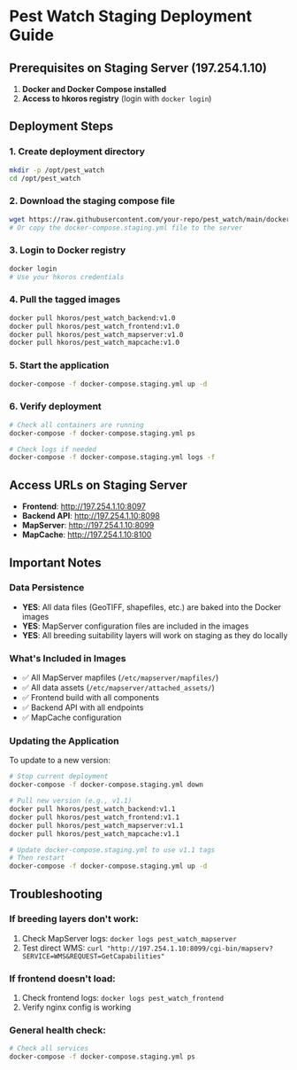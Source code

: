 # Pest Watch Staging Deployment Guide

## Prerequisites on Staging Server (197.254.1.10)

1. **Docker and Docker Compose installed**
2. **Access to hkoros registry** (login with `docker login`)

## Deployment Steps

### 1. Create deployment directory
```bash
mkdir -p /opt/pest_watch
cd /opt/pest_watch
```

### 2. Download the staging compose file
```bash
wget https://raw.githubusercontent.com/your-repo/pest_watch/main/docker-compose.staging.yml
# Or copy the docker-compose.staging.yml file to the server
```

### 3. Login to Docker registry
```bash
docker login
# Use your hkoros credentials
```

### 4. Pull the tagged images
```bash
docker pull hkoros/pest_watch_backend:v1.0
docker pull hkoros/pest_watch_frontend:v1.0
docker pull hkoros/pest_watch_mapserver:v1.0
docker pull hkoros/pest_watch_mapcache:v1.0
```

### 5. Start the application
```bash
docker-compose -f docker-compose.staging.yml up -d
```

### 6. Verify deployment
```bash
# Check all containers are running
docker-compose -f docker-compose.staging.yml ps

# Check logs if needed
docker-compose -f docker-compose.staging.yml logs -f
```

## Access URLs on Staging Server

- **Frontend**: http://197.254.1.10:8097
- **Backend API**: http://197.254.1.10:8098
- **MapServer**: http://197.254.1.10:8099
- **MapCache**: http://197.254.1.10:8100

## Important Notes

### Data Persistence
- **YES**: All data files (GeoTIFF, shapefiles, etc.) are baked into the Docker images
- **YES**: MapServer configuration files are included in the images
- **YES**: All breeding suitability layers will work on staging as they do locally

### What's Included in Images
- ✅ All MapServer mapfiles (`/etc/mapserver/mapfiles/`)
- ✅ All data assets (`/etc/mapserver/attached_assets/`)
- ✅ Frontend build with all components
- ✅ Backend API with all endpoints
- ✅ MapCache configuration

### Updating the Application
To update to a new version:
```bash
# Stop current deployment
docker-compose -f docker-compose.staging.yml down

# Pull new version (e.g., v1.1)
docker pull hkoros/pest_watch_backend:v1.1
docker pull hkoros/pest_watch_frontend:v1.1
docker pull hkoros/pest_watch_mapserver:v1.1
docker pull hkoros/pest_watch_mapcache:v1.1

# Update docker-compose.staging.yml to use v1.1 tags
# Then restart
docker-compose -f docker-compose.staging.yml up -d
```

## Troubleshooting

### If breeding layers don't work:
1. Check MapServer logs: `docker logs pest_watch_mapserver`
2. Test direct WMS: `curl "http://197.254.1.10:8099/cgi-bin/mapserv?SERVICE=WMS&REQUEST=GetCapabilities"`

### If frontend doesn't load:
1. Check frontend logs: `docker logs pest_watch_frontend`
2. Verify nginx config is working

### General health check:
```bash
# Check all services
docker-compose -f docker-compose.staging.yml ps
```